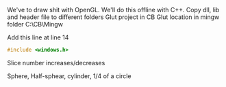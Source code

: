 We've to draw shit with OpenGL. We'll do this offline with C++.
Copy dll, lib and header file to different folders
Glut project in CB
Glut location in mingw folder C:\CB\Mingw

Add this line at line 14

```cpp
#include <windows.h>
```

Slice number increases/decreases

Sphere, Half-sphear, cylinder, 1/4 of a circle
